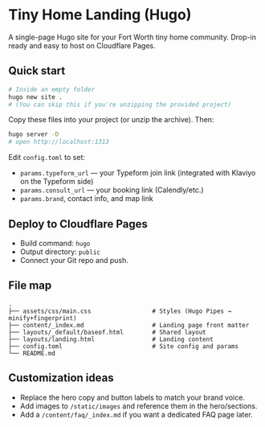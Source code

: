 # Tiny Home Landing (Hugo)

A single-page Hugo site for your Fort Worth tiny home community. Drop-in ready and easy to host on Cloudflare Pages.

## Quick start
```bash
# Inside an empty folder
hugo new site .
# (You can skip this if you're unzipping the provided project)
```

Copy these files into your project (or unzip the archive). Then:

```bash
hugo server -D
# open http://localhost:1313
```

Edit `config.toml` to set:
- `params.typeform_url` — your Typeform join link (integrated with Klaviyo on the Typeform side)
- `params.consult_url` — your booking link (Calendly/etc.)
- `params.brand`, contact info, and map link

## Deploy to Cloudflare Pages
- Build command: `hugo`
- Output directory: `public`
- Connect your Git repo and push.

## File map
```
.
├── assets/css/main.css                 # Styles (Hugo Pipes → minify+fingerprint)
├── content/_index.md                   # Landing page front matter
├── layouts/_default/baseof.html        # Shared layout
├── layouts/landing.html                # Landing content
├── config.toml                         # Site config and params
└── README.md
```

## Customization ideas
- Replace the hero copy and button labels to match your brand voice.
- Add images to `/static/images` and reference them in the hero/sections.
- Add a `/content/faq/_index.md` if you want a dedicated FAQ page later.
